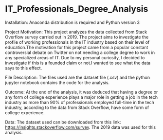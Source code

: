# IT_Professionals_Degree_Analysis
Installation: Anaconda distribution is required and Python version 3

Project Motivation: This project analyzes the data collected from Stack
Overflow survey carried out in 2019. The project aims to investigate the
profile of working professionals in the IT industry based on their level
of education.The motivation for this project came from a popular
constant controversial debate on Twitter on not needing a college degree
to work in any specialized areas of IT. Due to my personal curiosity, I
decided to investigate if this is a founded claim or not.I wanted to see
what the data says to this effect.

File Description: The files used are the dataset file (.csv) and the
python jupyter notebook contains the code for the analysis.

Outcome: At the end of the analysis, it was deduced that having a degree
or any form of college experience plays a major role in getting a job in
the tech industry as more than 90% of professionals employed full-time
in the tech industry, according to the data from Stack Overflow,  have
some form of college experience.

Data: The dataset used can be downloaded from this link:
 https://insights.stackoverflow.com/survey. The 2019 data was used for this analysis.
